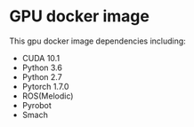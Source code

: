 # GPU docker image

This gpu docker image dependencies including:
- CUDA 10.1
- Python 3.6
- Python 2.7
- Pytorch 1.7.0
- ROS(Melodic)
- Pyrobot
- Smach